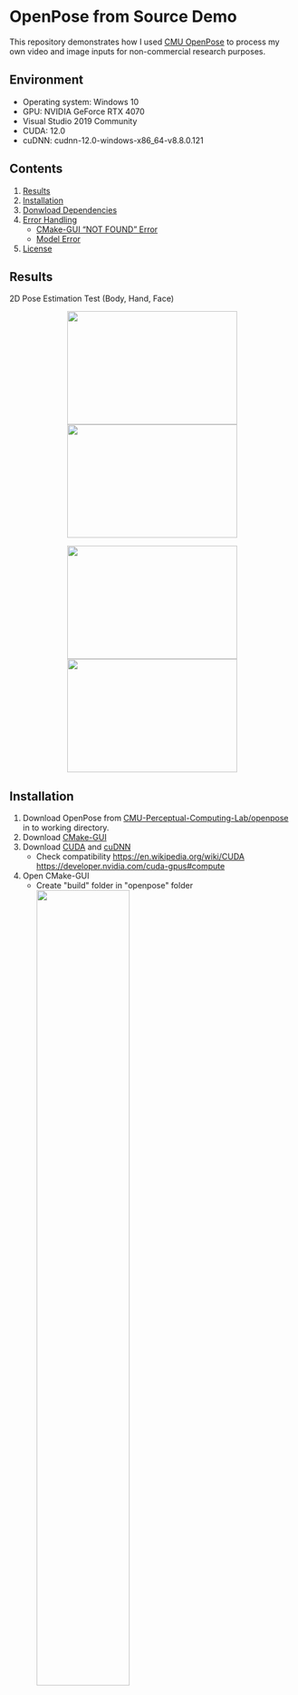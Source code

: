 # OpenPose from Source Demo

This repository demonstrates how I used [CMU OpenPose](https://github.com/CMU-Perceptual-Computing-Lab/openpose) to process my own video and image inputs for non-commercial research purposes.

## Environment 
- Operating system: Windows 10 
- GPU: NVIDIA GeForce RTX 4070
- Visual Studio 2019 Community
- CUDA: 12.0 
- cuDNN: cudnn-12.0-windows-x86_64-v8.8.0.121 

## Contents

1. [Results](#results)
2. [Installation](#installation)
3. [Donwload Dependencies](#Download-Dependencies)
4. [Error Handling](#Error-Handling)
   - [CMake-GUI “NOT FOUND” Error](#cmake-gui-not-found-error)
   - [Model Error](#model-error)
6. [License](#license)

## Results
2D Pose Estimation Test (Body, Hand, Face)
<p align="center">
  <img src="https://github.com/ggamangpro101/openpose-source-demo/blob/master/gif/jm_golf_011.gif" width="300" height="200" />
  <img src="https://github.com/ggamangpro101/openpose-source-demo/blob/master/gif/dance_001.gif" width="300" height="200" />
</p>
<p align="center">
  <img src="https://github.com/ggamangpro101/openpose-source-demo/blob/master/gif/theater.gif" width="300" height="200" />
  <img src="https://github.com/ggamangpro101/openpose-source-demo/blob/master/gif/sign_lang_001.gif" width="300" height="200" />
</p>

## Installation
1. Download OpenPose from [CMU-Perceptual-Computing-Lab/openpose](https://github.com/CMU-Perceptual-Computing-Lab/openpose) in to working directory.
2. Download [CMake-GUI](https://cmake.org/download/)
3. Download [CUDA](https://developer.nvidia.com/cuda-toolkit-archive) and [cuDNN](https://developer.nvidia.com/rdp/cudnn-archive)
   - Check compatibility
     https://en.wikipedia.org/wiki/CUDA
     https://developer.nvidia.com/cuda-gpus#compute
4. Open CMake-GUI
   - Create "build" folder in "openpose" folder
     <br>
     <img src="https://github.com/ggamangpro101/openpose-source-demo/blob/master/installation/create_build_folder_zoom.png" width=60% height=60% />


## Download Dependencies
When you navigate to `..\openpose_initial\3rdparty\windows`, you will see several `.bat` files. These batch files are used to download and configure third-party dependencies required by OpenPose. However, running these `.bat` files directly in the `Command Prompt` might fail because some of the referenced websites are no longer accessible. 
<p align="center">
<img src=https://github.com/ggamangpro101/openpose-source-demo/blob/master/error/GetCaffe3rdparty.bat_download_error.png width="90%" height="90%"/>
</p>

Instead, download dependencies manually:
- [Model.zip](https://drive.google.com/file/d/1QCSxJZpnWvM00hx49CJ2zky7PWGzpcEh/edit)
- [3rdparty_v1_2021.zip](https://drive.google.com/file/d/1WvftDLLEwAxeO2A-n12g5IFtfLbMY9mG/edit)

## Error Handling
### CMake-GUI “NOT FOUND” Error
When configuring and generating in CMake-GUI, you might encounter **"NOT FOUND"** errors for dependencies such as `Boost`, `Caffe`, `GFlags`, or `GLog`. These errors occur because the required `.lib` files are missing or their paths are not set correctly.  
  - **BOOST NOT FOUND :**   
    <img src=https://github.com/ggamangpro101/openpose-source-demo/blob/master/error/BOOST_NOTFOUND.png width="80%" height="80%"/>
     
     - BOOST_FILESYSTEM_LIB_DEBUG :  
     `../openpose/3rdparty/windows/caffe3rdparty/lib/boost_filesystem-vc142-mt-gd-x64-1_74.lib`

     - BOOST_FILESYSTEM_LIB_RELEASE :  
     `../openpose/3rdparty/windows/caffe3rdparty/lib/boost_filesystem-vc142-mt-x64-1_74.lib`

     - BOOST_SYSTEM_LIB_DEBUG :  
     `../openpose/3rdparty/windows/caffe3rdparty/lib/boost_system-vc142-mt-gd-x64-1_74.lib`

     - BOOST_SYSTEM_LIB_RELEASE :  
     `../openpose/3rdparty/windows/caffe3rdparty/lib/boost_system-vc142-mt-x64-1_74.lib`

  - **Caffe NOT FOUND :**  
    <img src=https://github.com/ggamangpro101/openpose-source-demo/blob/master/error/Caffe_NOTFOUND.png width="90%" height="90%"/>
    
      - Caffe_LIB_DEBUG :
      `../openpose/3rdparty/windows/caffe/lib/caffe-d.lib`

      - Caffe_LIB_RELEASE :
      `../openpose/3rdparty/windows/caffe/lib/caffe.lib`

      - Caffe_Proto_LIB_DEBUG :
      `../openpose/3rdparty/windows/caffe/lib/caffeproto-d.lib`

      - Caffe_Proto_LIB_RELEASE : 
      `../openpose/3rdparty/windows/caffe/lib/caffeproto.lib`

  - **GFLAGS NOT FOUND :**  
    <img src=https://github.com/ggamangpro101/openpose-source-demo/blob/master/error/GFLAGS_NOTFOUND.png width="80%" height="80%"/>
    
      - GFLAGS_LIBRARY_DEBUG :
      `../openpose/3rdparty/windows/caffe3rdparty/lib/gflagsd.lib`

      - GFLAGS_LIBRARY_RELEASE :
      `../openpose/3rdparty/windows/caffe3rdparty/lib/gflags.lib `

  - **GLOG NOT FOUND :**  
    <img src=https://github.com/ggamangpro101/openpose-source-demo/blob/master/error/GLOG_NOTFOUND.png width="80%" height="80%"/>
    
      - GLOG_LIBRARY_DEBUG :
      `../openpose/3rdparty/windows/caffe3rdparty/lib/glogd.lib`

      - GLOG_LIBRARY_RELEASE :
      `../openpose/3rdparty/windows/caffe3rdparty/lib/glog.lib`

### Model Error
The `getModels.bat` script in `D:\my_programming\openpose\models` may fail to download the required models due to connectivity issues or the server being unavailable. To resolve this, you need to download the [models](https://drive.google.com/file/d/1QCSxJZpnWvM00hx49CJ2zky7PWGzpcEh/edit) manually.
<p align="center">
<img src="https://github.com/ggamangpro101/openpose-source-demo/blob/master/error/getModels.bat_download_error.png" width="90%" height="90%" />
</p>

When you manually download the `model.zip` file and extract it, follow these steps carefully to replace the `.caffemodel` files without affecting other essential files.
 1. Unzip the Downloaded Model File
  - Extract the model.zip file into a temporary folder.
  - Inside the extracted folder, locate the .caffemodel files for the respective models:
   - Face Model: `pose_iter_116000.caffemodel`
   - Hand Model: `pose_iter_102000.caffemodel`
   - Body Models (e.g., BODY_25): `pose_iter_584000.caffemodel`
## Repository Contents
- `openpose_quick_commands.txt`: Quick commands for running OpenPose.


## Runtime Analysis


## License
This repository uses CMU OpenPose under the [OpenPose License](https://github.com/CMU-Perceptual-Computing-Lab/openpose/blob/master/LICENSE).

**Note**: OpenPose is licensed for academic or non-profit organization non-commercial research use only. Redistribution of OpenPose code or binaries is not permitted.
